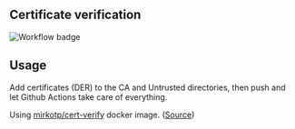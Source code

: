 ## Certificate verification

![Workflow badge](https://github.com/mirkotp/cert-verify/actions/workflows/main.yml/badge.svg)

## Usage

Add certificates (DER) to the CA and Untrusted directories, then push and let Github Actions take care of everything.

Using [mirkotp/cert-verify](https://hub.docker.com/r/mirkotp/cert-verify) docker image. ([Source](https://github.com/mirkotp/docker-cert-verify))
